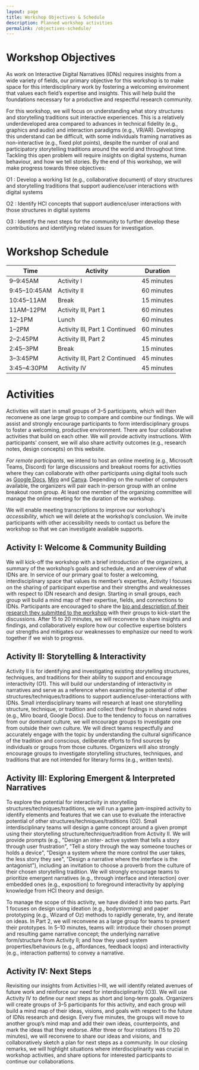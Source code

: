 ```yaml
---
layout: page
title: Workshop Objectives & Schedule
description: Planned workshop activities
permalink: /objectives-schedule/
---
```


# Workshop Objectives
As work on Interactive Digital Narratives (IDNs) requires insights from a wide variety of fields, our primary objective for this workshop is to make space for this interdisciplinary work by fostering a welcoming environment that values each field’s expertise and insights. This will help build the foundations necessary for a productive and respectful research community.

For this workshop, we will focus on understanding what story structures and storytelling traditions suit interactive experiences. This is a relatively underdeveloped area compared to advances in technical fidelity (e.g., graphics and audio) and interaction paradigms (e.g., VR/AR). Developing this understand can be difficult, with some individuals framing narratives as non-interactive (e.g., fixed plot points), despite the number of oral and participatory storytelling traditions around the world and throughout time. Tackling this open problem will require insights on digital systems, human behaviour, and how we tell stories. By the end of this workshop, we will make progress towards three objectives:

O1
: Develop a working list (e.g., collaborative document) of story structures and storytelling traditions that support audience/user interactions with digital systems

O2
: Identify HCI concepts that support audience/user interactions with those structures in digital systems

O3
: Identify the next steps for the community to further develop these contributions and identifying related issues for investigation.

# Workshop Schedule

| Time | Activity | Duration |
| ----------- | ----------- | ----------- |
| 9–9:45AM | Activity I  | 45 minutes |
| 9:45–10:45AM | Activity II | 60 minutes |
| 10:45–11AM | Break | 15 minutes |
| 11AM–12PM | Activity III, Part 1 | 60 minutes |
| 12–1PM | Lunch | 60 minutes |
| 1–2PM | Activity III, Part 1 Continued | 60 minutes |
| 2–2:45PM | Activity III, Part 2 | 45 minutes |
| 2:45–3PM | Break | 15 minutes |
| 3–3:45PM | Activity III, Part 2 Continued | 45 minutes |
| 3:45–4:30PM | Activity IV | 45 minutes |

# Activities
Activities will start in small groups of 3–5 participants, which will then reconvene as one large group to compare and combine our findings. We will assist and strongly encourage participants to form interdisciplinary groups to foster a welcoming, productive environment. There are four collaborative activities that build on each other. We will provide activity instructions. With participants' consent, we will also share activity outcomes (e.g., research notes, design concepts) on this website.

_For remote participants_, we intend to host an online meeting (e.g., Microsoft Teams, Discord) for large discussions and breakout rooms for activities where they can collaborate with other participants using digital tools such as [Google Docs](https://docs.google.com), [Miro](https://miro.com/) and [Canva](https://www.canva.com/online-whiteboard/). Depending on the number of computers available, the organizers will pair each in-person group with an online breakout room group. At least one member of the organizing committee will manage the online meeting for the duration of the workshop.

We will enable meeting transcriptions to improve our workshop's _accessibility_, which we will delete at the workshop’s conclusion. We invite participants with other accessibility needs to contact us before the workshop so that we can investigate available supports.

## Activity I: Welcome & Community Building
We will kick-off the workshop with a brief introduction of the organizers, a summary of the workshop’s goals and schedule, and an overview of what IDNs are. In service of our primary goal to foster a welcoming, interdisciplinary space that values its member’s expertise, Activity I focuses on the sharing of participant expertise and their strengths and weaknesses with respect to IDN research and design. Starting in small groups, each group will build a mind map of their expertise, fields, and connections to IDNs. Participants are encouraged to share the [bio and description of their research they submitted to the workshop](https://waterloo-touchlab.github.io/hcni/call-for-participation/) with their groups to kick-start the discussions. After 15 to 20 minutes, we will reconvene to share insights and findings, and collaboratively explore how our collective expertise bolsters our strengths and mitigates our weaknesses to emphasize our need to work together if we wish to progress.

## Activity II: Storytelling & Interactivity
Activity II is for identifying and investigating existing storytelling structures, techniques, and traditions for their ability to support and encourage interactivity (O1). This will build our understanding of interactivity in narratives and serve as a reference when examining the potential of other structures/techniques/traditions to support audience/user-interactions with IDNs. Small interdisciplinary teams will research at least one storytelling structure, technique, or tradition and collect their findings in shared notes (e.g., Miro board, Google Docs). Due to the tendency to focus on narratives from our dominant culture, we will encourage groups to investigate one from outside their own culture. We will direct teams respectfully and accurately engage with the topic by understanding the cultural significance of the tradition and conscious, deliberate efforts to find sources by individuals or groups from those cultures. Organizers will also strongly encourage groups to investigate storytelling structures, techniques, and traditions that are not intended for literary forms (e.g., written texts).

## Activity III: Exploring Emergent & Interpreted Narratives
To explore the potential for interactivity in storytelling structures/techniques/traditions, we will run a game jam-inspired activity to identify elements and features that we can use to evaluate the interactive potential of other structures/techniques/traditions (O2). Small interdisciplinary teams will design a game concept around a given prompt using their storytelling structure/technique/tradition from Activity II. We will provide prompts (e.g., "Design an inter-
active system that tells a story through user frustration", "Tell a story through the way someone touches or holds a device", "Design a system where the more control the user takes, the less story they see", "Design a narrative where the interface is the antagonist"), including an invitation to choose a proverb from the culture of their chosen storytelling tradition. We will strongly encourage teams to prioritize emergent narratives (e.g., through interface and interaction) over embedded ones (e.g., exposition) to foreground interactivity by applying knowledge from HCI theory and design. 

To manage the scope of this activity, we have divided it into two parts. Part 1 focuses on design using ideation (e.g., bodystorming) and paper prototyping (e.g., Wizard of Oz) methods to rapidly generate, try, and iterate on ideas. In Part 2, we will reconvene as a large group for teams to present their prototypes. In 5–10 minutes, teams will: introduce their chosen prompt and resulting game narrative concept; the underlying narrative form/structure from Activity II; and how they used system properties/behaviours (e.g., affordances, feedback loops) and interactivity (e.g., interaction patterns) to convey a narrative.

## Activity IV: Next Steps
Revisiting our insights from Activities I–III, we will identify related avenues of future work and reinforce our need for interdisciplinarity (O3). We will use Activity IV to define our next steps as short and long-term goals. Organizers will create groups of 3–5 participants for this activity, and each group will build a mind map of their ideas, visions, and goals with respect to the future of IDNs research and design. Every five minutes, the groups will move to another group’s mind map and add their own ideas, counterpoints, and mark the ideas that they endorse. After three or four rotations (15 to 20 minutes), we will reconvene to share our ideas and visions, and collaboratively sketch a plan for next steps as a community. In our closing remarks, we will highlight situations where interdisciplinarity was crucial in workshop activities, and share options for interested participants to continue our collaborations.